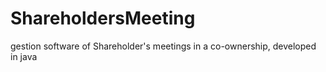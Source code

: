 # ShareholdersMeeting
gestion software of Shareholder's meetings in a co-ownership, developed in java
